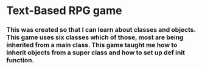 # Text-Based RPG game


### This was created so that I can learn about classes and objects. This game uses six classes which of those, most are being inherited from a main class. This game taught me how to inherit objects from a super class and how to set up def __init__ function. 